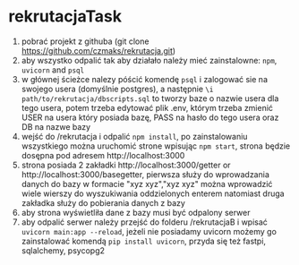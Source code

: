 # rekrutacjaTask

1. pobrać projekt z githuba (git clone https://github.com/czmaks/rekrutacja.git)
2. aby wszystko odpalić tak aby działało należy mieć zainstalowne: `npm`, `uvicorn` and `psql`
3. w głównej ścieżce nalezy póścić komendę `psql` i zalogować sie na swojego usera (domyślnie postgres), a następnie `\i path/to/rekrutacja/dbscripts.sql` to tworzy baze o nazwie usera dla tego usera, potem trzeba edytować plik .env, którym trzeba zmienić USER na usera który posiada bazę, PASS na hasło do tego usera oraz DB na nazwe bazy
4. wejść do /rekrutacja i odpalić `npm install`, po zainstalowaniu wszystkiego można uruchomić strone wpisując `npm start`, strona będzie dosępna pod adresem http://localhost:3000
5. strona posiada 2 zakładki http://localhost:3000/getter or http://localhost:3000/basegetter, pierwsza służy do wprowadzania danych do bazy w formacie "xyz xyz","xyz xyz" można wprowadzić wiele wierszy do wyszukiwania oddzielonych enterem natomiast druga zakładka służy do pobierania danych z bazy
6. aby strona wyświetliła dane z bazy musi być odpalony serwer 
7. aby odpalić serwer należy przejść do folderu /rekrutacjaB i wpisać `uvicorn main:app --reload`, jeżeli nie posiadamy uvicorn możemy go zainstalować komendą `pip install uvicorn`, przyda się też fastpi, sqlalchemy, psycopg2


